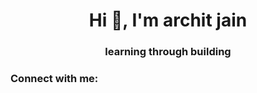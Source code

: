 <h1 align="center">Hi 👋, I'm archit jain</h1>
<h3 align="center">learning through building</h3>

<h3 align="left">Connect with me:</h3>
<p align="left">
</p>
